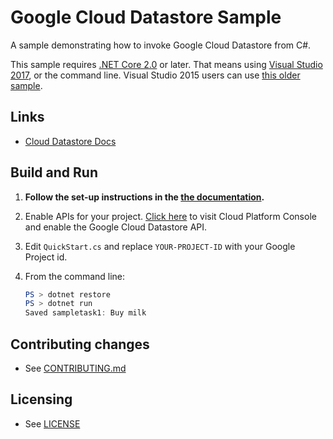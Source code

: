 # Google Cloud Datastore Sample

A sample demonstrating how to invoke Google Cloud Datastore from C#.

This sample requires [.NET Core 2.0](
    https://www.microsoft.com/net/core) or later.  That means using
[Visual Studio 2017](
    https://www.visualstudio.com/), or the command line.  Visual Studio 2015 users
can use [this older sample](
    https://github.com/GoogleCloudPlatform/dotnet-docs-samples/tree/vs2015/datastore/api).
    
## Links

- [Cloud Datastore Docs](https://cloud.google.com/datastore/docs/)

## Build and Run

1.  **Follow the set-up instructions in the [the documentation](https://cloud.google.com/dotnet/docs/setup).**

4.  Enable APIs for your project.
    [Click here](https://console.cloud.google.com/flows/enableapi?apiid=datastore.googleapis.com&showconfirmation=true)
    to visit Cloud Platform Console and enable the Google Cloud Datastore API.

6.  Edit `QuickStart.cs` and replace `YOUR-PROJECT-ID` with your
    Google Project id.

9.  From the command line:
    ```ps1
    PS > dotnet restore
    PS > dotnet run
    Saved sampletask1: Buy milk
    ```

## Contributing changes

* See [CONTRIBUTING.md](../../../CONTRIBUTING.md)

## Licensing

* See [LICENSE](../../../LICENSE)
